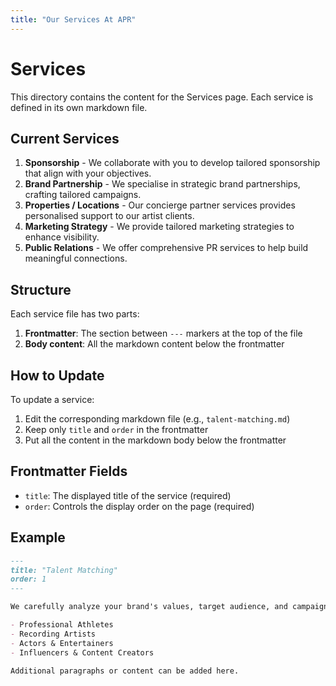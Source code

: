 ```yaml
---
title: "Our Services At APR"
---
```


# Services

This directory contains the content for the Services page. Each service is defined in its own markdown file.

## Current Services

1. **Sponsorship** - We collaborate with you to develop tailored sponsorship that align with your objectives.
2. **Brand Partnership** - We specialise in strategic brand partnerships, crafting tailored campaigns.
3. **Properties / Locations** - Our concierge partner services provides personalised support to our artist clients.
4. **Marketing Strategy** - We provide tailored marketing strategies to enhance visibility.
5. **Public Relations** - We offer comprehensive PR services to help build meaningful connections.

## Structure

Each service file has two parts:
1. **Frontmatter**: The section between `---` markers at the top of the file
2. **Body content**: All the markdown content below the frontmatter

## How to Update

To update a service:
1. Edit the corresponding markdown file (e.g., `talent-matching.md`)
2. Keep only `title` and `order` in the frontmatter
3. Put all the content in the markdown body below the frontmatter

## Frontmatter Fields

- `title`: The displayed title of the service (required)
- `order`: Controls the display order on the page (required)

## Example

```markdown
---
title: "Talent Matching"
order: 1
---

We carefully analyze your brand's values, target audience, and campaign goals to identify the perfect artist match. Our extensive network includes:

- Professional Athletes
- Recording Artists
- Actors & Entertainers
- Influencers & Content Creators

Additional paragraphs or content can be added here.
```

